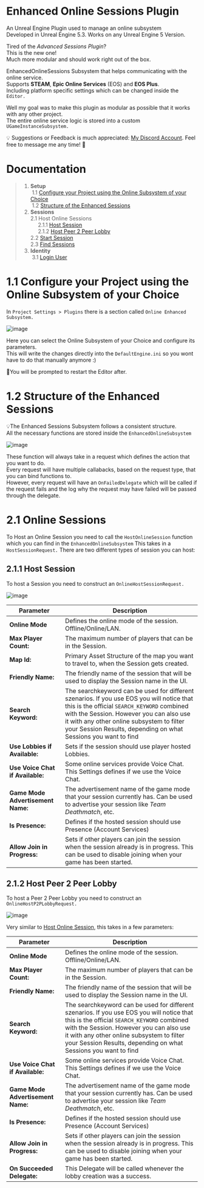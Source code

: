 # Enhanced Online Sessions Plugin

An Unreal Engine Plugin used to manage an online subsystem  
Developed in Unreal Engine 5.3. Works on any Unreal Engine 5 Version.

Tired of the _Advanced Sessions Plugin_?  
This is the new one!  
Much more modular and should work right out of the box.

EnhancedOnlineSessions Subsystem that helps communicating with the online service.  
Supports **STEAM**, **Epic Online Services** (EOS) and **EOS Plus**.  
Including platform specific settings which can be changed inside the ``Editor.``

Well my goal was to make this plugin as modular as possible that it works with any other project.  
The entire online service logic is stored into a custom ```UGameInstanceSubsystem.```

💡 Suggestions or Feedback is much appreciated: [My Discord Account](https://discord.com/users/959875236403220490). Feel free to message me any time! 🙂
<a name="documentation"></a>
# Documentation
> 1. __Setup__  
> &nbsp;1.1 [Configure your Project using the Online Subsystem of your Choice](#setup)  
> &nbsp;1.2 [Structure of the Enhanced Sessions](#structure)  
> 1. __Sessions__  
>       2.1 Host Online Sessions  
>       &nbsp;&nbsp;&nbsp;&nbsp;&nbsp;2.1.1 [Host Session](#host-session)  
>       &nbsp;&nbsp;&nbsp;&nbsp;&nbsp;2.1.2 [Host Peer 2 Peer Lobby](#host-p2p-lobby)  
>       2.2 [Start Session](#start-session)  
>       2.3 [Find Sessions](#find-sessions)  
> 1. __Identity__  
>       &nbsp;3.1 [Login User](#login)  

<a name="setup"></a>
# 1.1 Configure your Project using the Online Subsystem of your Choice
In ``Project Settings > Plugins`` there is a section called ``Online Enhanced Subsystem.``  
  
![image](https://github.com/MajorTomAW/EnhancedOnlineSessions/assets/96875345/19cb6a21-84a1-4311-bea7-6760974f1d31)

Here you can select the Online Subsystem of your Choice and configure its parameters.  
This will write the changes directly into the ``DefaultEngine.ini`` so you wont have to do that manually anymore :)  

📝You will be prompted to restart the Editor after.

<a name="structure"></a>
# 1.2 Structure of the Enhanced Sessions
💡The Enhanced Sessions Subsystem follows a consistent structure.  
All the necessary functions are stored inside the ``EnhancedOnlineSubsystem``  

![image](https://github.com/MajorTomAW/EnhancedOnlineSessions/assets/96875345/356ce3f8-b657-4a6b-92de-469b20b231dc)

These function will always take in a request which defines the action that you want to do.  
Every request will have multiple callabacks, based on the request type, that you can bind functions to.  
However, every request will have an ``OnFailedDelegate`` which will be called if the request fails and the log why the request may have failed will be passed through the delegate.


# 2.1 Online Sessions
To Host an Online Session you need to call the ``HostOnlineSession`` function which you can find in the ``EnhancedOnlineSubsystem``
This takes in a ``HostSessionRequest.`` There are two different types of session you can host:

<a name="host-session"></a>
## 2.1.1 Host Session
To host a Session you need to construct an ``OnlineHostSessionRequest.``  

![image](https://github.com/MajorTomAW/EnhancedOnlineSessions/assets/96875345/9c594d71-6ae7-4f2d-9a4b-c8a892f28eb1)

| Parameter      | Description |
| ----------- | ----------- |
| __Online Mode__ | Defines the online mode of the session. Offline/Online/LAN.
| __Max Player Count:__ | The maximum number of players that can be in the Session.
| __Map Id:__ | Primary Asset Structure of the map you want to travel to, when the Session gets created.
| __Friendly Name:__ | The friendly name of the session that will be used to display the Session name in the UI.
| __Search Keyword:__ | The searchkeyword can be used for different szenarios. If you use EOS you will notice that this is the official ``SEARCH_KEYWORD`` combined with the Session. However you can also use it with any other online subsystem to filter your Session Results, depending on what Sessions you want to find
| __Use Lobbies if Available:__ | Sets if the session should use player hosted Lobbies.
| __Use Voice Chat if Available:__ | Some online services provide Voice Chat. This Settings defines if we use the Voice Chat.
| __Game Mode Advertisement Name:__ | The advertisement name of the game mode that your session currently has. Can be used to advertise your session like _Team Deathmatch_, etc.
| __Is Presence:__ | Defines if the hosted session should use Presence (Account Services)
| __Allow Join in Progress:__ | Sets if other players can join the session when the session already is in progress. This can be used to disable joining when your game has been started.

<a name="host-p2p-lobby"></a>
## 2.1.2 Host Peer 2 Peer Lobby
To host a Peer 2 Peer Lobby you need to construct an ``OnlineHostP2PLobbyRequest.``  

![image](https://github.com/MajorTomAW/EnhancedOnlineSessions/assets/96875345/8756fae9-c7b8-43ad-9c91-74f7317200ab)

Very similar to [Host Online Session](#host-session), this takes in a few parameters:  

| Parameter      | Description |
| ----------- | ----------- |
| __Online Mode__ | Defines the online mode of the session. Offline/Online/LAN.
| __Max Player Count:__ | The maximum number of players that can be in the Session.
| __Friendly Name:__ | The friendly name of the session that will be used to display the Session name in the UI.
| __Search Keyword:__ | The searchkeyword can be used for different szenarios. If you use EOS you will notice that this is the official ``SEARCH_KEYWORD`` combined with the Session. However you can also use it with any other online subsystem to filter your Session Results, depending on what Sessions you want to find
| __Use Voice Chat if Available:__ | Some online services provide Voice Chat. This Settings defines if we use the Voice Chat.
| __Game Mode Advertisement Name:__ | The advertisement name of the game mode that your session currently has. Can be used to advertise your session like _Team Deathmatch_, etc.
| __Is Presence:__ | Defines if the hosted session should use Presence (Account Services)
| __Allow Join in Progress:__ | Sets if other players can join the session when the session already is in progress. This can be used to disable joining when your game has been started.
| __On Succeeded Delegate:__ | This Delegate will be called whenever the lobby creation was a success.
